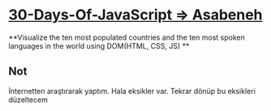 
# [30-Days-Of-JavaScript => Asabeneh](https://github.com/Asabeneh/30-Days-Of-JavaScript/blob/master/25_Day_World_countries_data_visualization_1/25_day_world_countries_data_visualization_1.md) 

**Visualize the ten most populated countries and the ten most spoken languages in the world using DOM(HTML, CSS, JS)
**


## Not
İnternetten araştırarak yaptım. Hala eksikler var. Tekrar dönüp bu eksikleri düzeltecem
